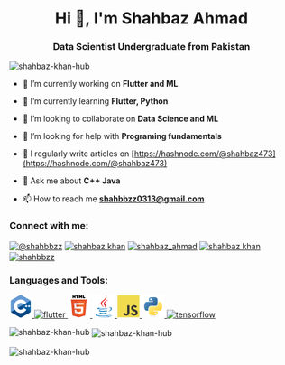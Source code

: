 <h1 align="center">Hi 👋, I'm Shahbaz Ahmad</h1>
<h3 align="center">Data Scientist Undergraduate from Pakistan</h3>

<p align="left"> <img src="https://komarev.com/ghpvc/?username=shahbaz-khan-hub&label=Profile%20views&color=0e75b6&style=flat" alt="shahbaz-khan-hub" /> </p>

- 🔭 I’m currently working on **Flutter and ML**

- 🌱 I’m currently learning **Flutter, Python**

- 👯 I’m looking to collaborate on **Data Science and ML**

- 🤝 I’m looking for help with **Programing fundamentals**

- 📝 I regularly write articles on [https://hashnode.com/@shahbaz473](https://hashnode.com/@shahbaz473)

- 💬 Ask me about **C++ Java**

- 📫 How to reach me **shahbbzz0313@gmail.com**


<h3 align="left">Connect with me:</h3>
<p align="left">
<a href="https://twitter.com/@shahbbzz" target="blank"><img align="center" src="https://raw.githubusercontent.com/rahuldkjain/github-profile-readme-generator/master/src/images/icons/Social/twitter.svg" alt="@shahbbzz" height="30" width="40" /></a>
<a href="https://linkedin.com/in/shahbaz khan" target="blank"><img align="center" src="https://raw.githubusercontent.com/rahuldkjain/github-profile-readme-generator/master/src/images/icons/Social/linked-in-alt.svg" alt="shahbaz khan" height="30" width="40" /></a>
<a href="https://kaggle.com/shahbaz_ahmad" target="blank"><img align="center" src="https://raw.githubusercontent.com/rahuldkjain/github-profile-readme-generator/master/src/images/icons/Social/kaggle.svg" alt="shahbaz_ahmad" height="30" width="40" /></a>
<a href="https://fb.com/shahbaz khan" target="blank"><img align="center" src="https://raw.githubusercontent.com/rahuldkjain/github-profile-readme-generator/master/src/images/icons/Social/facebook.svg" alt="shahbaz khan" height="30" width="40" /></a>
<a href="https://instagram.com/shahbbzz" target="blank"><img align="center" src="https://raw.githubusercontent.com/rahuldkjain/github-profile-readme-generator/master/src/images/icons/Social/instagram.svg" alt="shahbbzz" height="30" width="40" /></a>
</p>

<h3 align="left">Languages and Tools:</h3>
<p align="left"> <a href="https://www.w3schools.com/cpp/" target="_blank"> <img src="https://raw.githubusercontent.com/devicons/devicon/master/icons/cplusplus/cplusplus-original.svg" alt="cplusplus" width="40" height="40"/> </a> <a href="https://flutter.dev" target="_blank"> <img src="https://www.vectorlogo.zone/logos/flutterio/flutterio-icon.svg" alt="flutter" width="40" height="40"/> </a> <a href="https://www.w3.org/html/" target="_blank"> <img src="https://raw.githubusercontent.com/devicons/devicon/master/icons/html5/html5-original-wordmark.svg" alt="html5" width="40" height="40"/> </a> <a href="https://www.java.com" target="_blank"> <img src="https://raw.githubusercontent.com/devicons/devicon/master/icons/java/java-original.svg" alt="java" width="40" height="40"/> </a> <a href="https://developer.mozilla.org/en-US/docs/Web/JavaScript" target="_blank"> <img src="https://raw.githubusercontent.com/devicons/devicon/master/icons/javascript/javascript-original.svg" alt="javascript" width="40" height="40"/> </a> <a href="https://www.python.org" target="_blank"> <img src="https://raw.githubusercontent.com/devicons/devicon/master/icons/python/python-original.svg" alt="python" width="40" height="40"/> </a> <a href="https://www.tensorflow.org" target="_blank"> <img src="https://www.vectorlogo.zone/logos/tensorflow/tensorflow-icon.svg" alt="tensorflow" width="40" height="40"/> </a> </p>

<p><img align="left" src="https://github-readme-stats.vercel.app/api/top-langs?username=shahbaz-khan-hub&show_icons=true&locale=en&layout=compact" alt="shahbaz-khan-hub" /></p>

<p>&nbsp;<img align="center" src="https://github-readme-stats.vercel.app/api?username=shahbaz-khan-hub&show_icons=true&locale=en" alt="shahbaz-khan-hub" /></p>

<p><img align="center" src="https://github-readme-streak-stats.herokuapp.com/?user=shahbaz-khan-hub&" alt="shahbaz-khan-hub" /></p>
